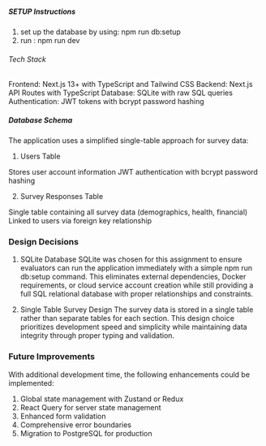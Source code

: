 ##### SETUP Instructions ###
1) set up the database by using: npm run db:setup
2) run : npm run dev

###### Tech Stack #######
Frontend: Next.js 13+ with TypeScript and Tailwind CSS
Backend: Next.js API Routes with TypeScript
Database: SQLite with raw SQL queries
Authentication: JWT tokens with bcrypt password hashing


##### Database Schema ######

The application uses a simplified single-table approach for survey data:
1) Users Table

Stores user account information
JWT authentication with bcrypt password hashing

2) Survey Responses Table

Single table containing all survey data (demographics, health, financial)
Linked to users via foreign key relationship


### Design Decisions ###

1) SQLite Database
SQLite was chosen for this assignment to ensure evaluators can run the application immediately with a simple npm run db:setup command. 
This eliminates external dependencies, Docker requirements, or cloud service account creation while still providing a full SQL relational database with proper relationships and constraints.

2) Single Table Survey Design
The survey data is stored in a single table rather than separate tables for each section. This design choice prioritizes development speed and simplicity while maintaining data integrity through proper typing and validation.

### Future Improvements ###

With additional development time, the following enhancements could be implemented:

1) Global state management with Zustand or Redux
2) React Query for server state management
3) Enhanced form validation 
4) Comprehensive error boundaries
5) Migration to PostgreSQL for production

